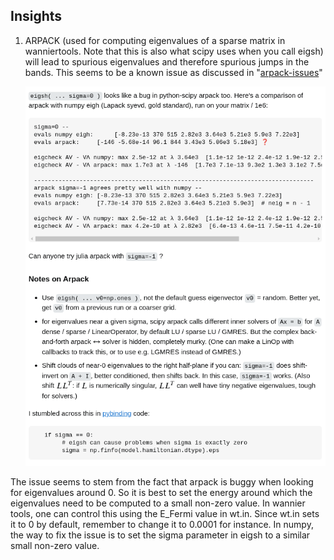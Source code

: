 ## Insights

1. ARPACK (used for computing eigenvalues of a sparse matrix in wanniertools. Note that this is also what scipy uses when you call eigsh) will lead to spurious eigenvalues and therefore spurious jumps in the bands. This seems to be a known issue as discussed in "[arpack-issues](https://scicomp.stackexchange.com/questions/36767/accuracy-issues-with-arpack-in-julia-for-eigenvalues-of-smallest-magnitude)"

   ![alt text](notes/image.png)

The issue seems to stem from the fact that arpack is buggy when looking for eigenvalues around 0. So it is best to set the energy around which the eigenvalues need to be computed to a small non-zero value. In wannier tools, one can control this using the E_Fermi value in wt.in. Since wt.in sets it to 0 by default, remember to change it to 0.0001 for instance. In numpy, the way to fix the issue is to set the sigma parameter in eigsh to a similar small non-zero value.
